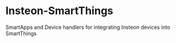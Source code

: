 # Insteon-SmartThings
SmartApps and Device handlers for integrating Insteon devices into SmartThings
